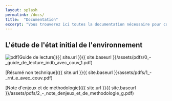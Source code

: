 ```yaml
---
layout: splash
permalink: /docs/
title:  "Documentation"
excerpt: "Vous trouverez ici toutes la documentation nécessaire pour connaître le projet."
---
```


## L'étude de l'état initial de l'environnement

![pdf](/plan-paysage-quimper/assets/images/pdf-icon.png)[Guide de lecture]({{ site.url }}{{ site.baseurl }}/assets/pdfs/0_-_guide_de_lecture_indb_avec_couv_1.pdf)

[Résumé non technique]({{ site.url }}{{ site.baseurl }}/assets/pdfs/1_-_rnt_e_avec_couv.pdf)

[Note d'enjeux et de méthodologie]({{ site.url }}{{ site.baseurl }}/assets/pdfs/2_-_note_denjeux_et_de_methodologie_g.pdf)
